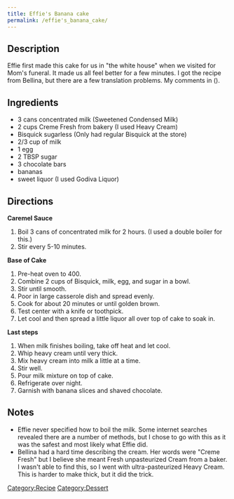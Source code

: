 ```yaml
---
title: Effie's Banana cake
permalink: /effie's_banana_cake/
---
```


Description
-----------

Effie first made this cake for us in "the white house" when we visited for Mom's funeral. It made us all feel better for a few minutes. I got the recipe from Bellina, but there are a few translation problems. My comments in ().

Ingredients
-----------

-   3 cans concentrated milk (Sweetened Condensed Milk)
-   2 cups Creme Fresh from bakery (I used Heavy Cream)
-   Bisquick sugarless (Only had regular Bisquick at the store)
-   2/3 cup of milk
-   1 egg
-   2 TBSP sugar
-   3 chocolate bars
-   bananas
-   sweet liquor (I used Godiva Liquor)

Directions
----------

**Caremel Sauce**

1.  Boil 3 cans of concentrated milk for 2 hours. (I used a double boiler for this.)
2.  Stir every 5-10 minutes.

**Base of Cake**

1.  Pre-heat oven to 400.
2.  Combine 2 cups of Bisquick, milk, egg, and sugar in a bowl.
3.  Stir until smooth.
4.  Poor in large casserole dish and spread evenly.
5.  Cook for about 20 minutes or until golden brown.
6.  Test center with a knife or toothpick.
7.  Let cool and then spread a little liquor all over top of cake to soak in.

**Last steps**

1.  When milk finishes boiling, take off heat and let cool.
2.  Whip heavy cream until very thick.
3.  Mix heavy cream into milk a little at a time.
4.  Stir well.
5.  Pour milk mixture on top of cake.
6.  Refrigerate over night.
7.  Garnish with banana slices and shaved chocolate.

Notes
-----

-   Effie never specified how to boil the milk. Some internet searches revealed there are a number of methods, but I chose to go with this as it was the safest and most likely what Effie did.
-   Bellina had a hard time describing the cream. Her words were "Creme Fresh" but I believe she meant Fresh unpasteurized Cream from a baker. I wasn't able to find this, so I went with ultra-pasteurized Heavy Cream. This is harder to make thick, but it did the trick.

[Category:Recipe](/Category:Recipe "wikilink") [Category:Dessert](/Category:Dessert "wikilink")
